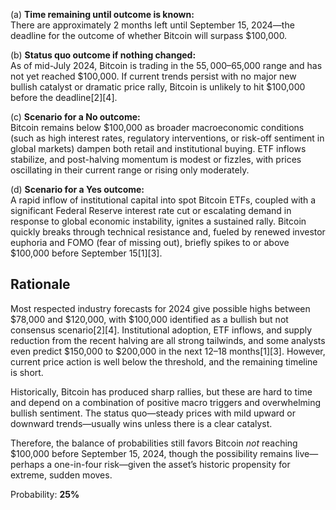 (a) **Time remaining until outcome is known:**  
There are approximately 2 months left until September 15, 2024—the deadline for the outcome of whether Bitcoin will surpass $100,000.

(b) **Status quo outcome if nothing changed:**  
As of mid-July 2024, Bitcoin is trading in the $55,000–$65,000 range and has not yet reached $100,000. If current trends persist with no major new bullish catalyst or dramatic price rally, Bitcoin is unlikely to hit $100,000 before the deadline[2][4].

(c) **Scenario for a No outcome:**  
Bitcoin remains below $100,000 as broader macroeconomic conditions (such as high interest rates, regulatory interventions, or risk-off sentiment in global markets) dampen both retail and institutional buying. ETF inflows stabilize, and post-halving momentum is modest or fizzles, with prices oscillating in their current range or rising only moderately.

(d) **Scenario for a Yes outcome:**  
A rapid inflow of institutional capital into spot Bitcoin ETFs, coupled with a significant Federal Reserve interest rate cut or escalating demand in response to global economic instability, ignites a sustained rally. Bitcoin quickly breaks through technical resistance and, fueled by renewed investor euphoria and FOMO (fear of missing out), briefly spikes to or above $100,000 before September 15[1][3].

## Rationale

Most respected industry forecasts for 2024 give possible highs between $78,000 and $120,000, with $100,000 identified as a bullish but not consensus scenario[2][4]. Institutional adoption, ETF inflows, and supply reduction from the recent halving are all strong tailwinds, and some analysts even predict $150,000 to $200,000 in the next 12–18 months[1][3]. However, current price action is well below the threshold, and the remaining timeline is short. 

Historically, Bitcoin has produced sharp rallies, but these are hard to time and depend on a combination of positive macro triggers and overwhelming bullish sentiment. The status quo—steady prices with mild upward or downward trends—usually wins unless there is a clear catalyst.

Therefore, the balance of probabilities still favors Bitcoin *not* reaching $100,000 before September 15, 2024, though the possibility remains live—perhaps a one-in-four risk—given the asset’s historic propensity for extreme, sudden moves.

Probability: **25%**